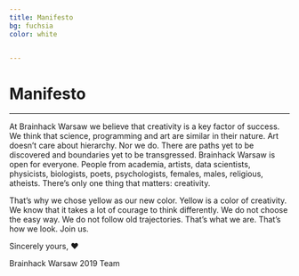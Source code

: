 ```yaml
---
title: Manifesto
bg: fuchsia
color: white


---
```


# Manifesto

---

At Brainhack Warsaw we believe that creativity is a key factor of success. We think that science, programming and art are similar in their nature. Art doesn’t care about hierarchy. Nor we do. There are paths yet to be discovered and boundaries yet to be transgressed. Brainhack Warsaw is open for everyone. People from academia, artists, data scientists, physicists, biologists, poets, psychologists, females, males, religious, atheists. There’s only one thing that matters: creativity.


That’s why we chose yellow as our new color. Yellow is a color of creativity. We know that it takes a lot of courage to think differently. We do not choose the easy way. We do not follow old trajectories. That’s what we are. That’s how we look. Join us.



Sincerely yours, ❤️

Brainhack Warsaw 2019 Team
